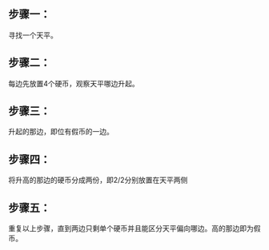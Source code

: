 ## 步骤一：

寻找一个天平。

## 步骤二：

每边先放置4个硬币，观察天平哪边升起。

## 步骤三：

升起的那边，即位有假币的一边。

## 步骤四：

将升高的那边的硬币分成两份，即2/2分别放置在天平两侧

## 步骤五：

重复以上步骤，直到两边只剩单个硬币并且能区分天平偏向哪边。高的那边即为假币。

